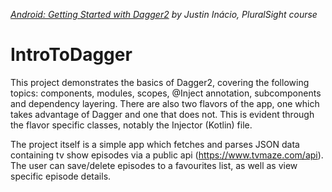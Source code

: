 _[Android: Getting Started with Dagger2](https://www.pluralsight.com/courses/android-dagger-2-getting-started) by Justin Inácio, PluralSight course_

# IntroToDagger

This project demonstrates the basics of Dagger2, covering the following topics: components, modules, scopes, @Inject annotation, subcomponents and dependency layering. 
There are also two flavors of the app, one which takes advantage of Dagger and one that does not. This is evident through the flavor specific classes, notably the Injector (Kotlin) file.

The project itself is a simple app which fetches and parses JSON data containing tv show episodes via a public api (https://www.tvmaze.com/api). 
The user can save/delete episodes to a favourites list, as well as view specific episode details.

